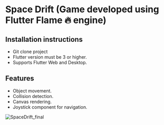 # Space Drift (Game developed using Flutter Flame 🔥 engine)

## Installation instructions
- Git clone project
- Flutter version must be 3 or higher.
- Supports Flutter Web and Desktop.

## Features
- Object movement.
- Collision detection.
- Canvas rendering.
- Joystick component for navigation.


![SpaceDrift_final](https://github.com/jdabbasi990/MAPD-Flutter-Project/assets/39283578/fe9055c3-a8ab-48fa-83f2-8bbce2a8683b)

